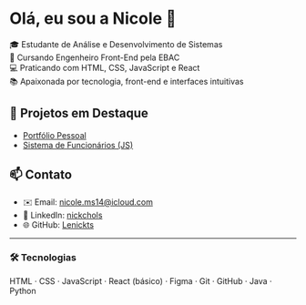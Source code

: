 # Olá, eu sou a Nicole 👋

🎓 Estudante de Análise e Desenvolvimento de Sistemas  
🚀 Cursando Engenheiro Front-End pela EBAC  
💻 Praticando com HTML, CSS, JavaScript e React  
📚 Apaixonada por tecnologia, front-end e interfaces intuitivas

## 🚧 Projetos em Destaque

- [Portfólio Pessoal](https://github.com/Lenickts/HTML_portifolio)
- [Sistema de Funcionários (JS)](https://github.com/Lenickts/JS_funcionario)

## 📫 Contato

- ✉️ Email: nicole.ms14@icloud.com  
- 💼 LinkedIn: [nickchols](https://www.linkedin.com/in/nickchols/)  
- 🌐 GitHub: [Lenickts](https://github.com/Lenickts)  

---

### 🛠️ Tecnologias

HTML · CSS · JavaScript · React (básico) · Figma · Git · GitHub · Java  · Python
